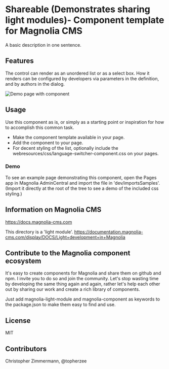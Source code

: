 # Shareable (Demonstrates sharing light modules)- Component template for Magnolia CMS #

A basic description in one sentence.

## Features ##
The control can render as an unordered list or as a select box.
How it renders can be configured by developers via parameters in the definition, and by authors in the dialog.

![Demo page with component](README-screenshot-language-switcher.png)

## Usage ##
Use this component as is, or simply as a starting point or inspiration for how to accomplish this common task.

* Make the component template available in your page.
* Add the component to your page.
* For decent styling of the list, optionally include the webresources/css/language-switcher-component.css on your pages.

### Demo ###
To see an example page demonstrating this component, open the Pages app in Magnolia AdminCentral and import the file in 'dev/importsSamples'. (Import it directly at the root of the tree to see a demo of the included css styling.)

## Information on Magnolia CMS
https://docs.magnolia-cms.com

This directory is a 'light module'.
https://documentation.magnolia-cms.com/display/DOCS/Light+development+in+Magnolia

## Contribute to the Magnolia component ecosystem
It's easy to create components for Magnolia and share them on github and npm. I invite you to do so and join the community. Let's stop wasting time by developing the same thing again and again, rather let's help each other out by sharing our work and create a rich library of components.

Just add magnolia-light-module and magnolia-component as keywords to the package.json to make them easy to find and use.

## License

MIT

## Contributors

Christopher Zimmermann, @topherzee
